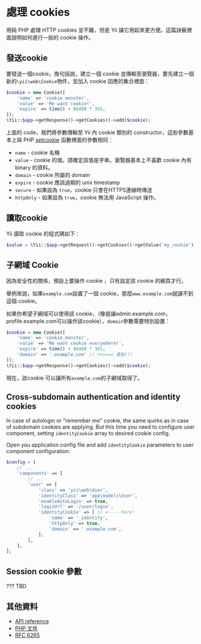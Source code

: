 處理 cookies
================

用純 PHP 處理 HTTP cookies 並不難，但是 Yii 讓它用起來更方便。這篇訣竅裡面說明如何進行一般的 cookie 操作。

發送cookie
----------------

要發送一個cookie，換句話說，建立一個 cookie 並傳輸至瀏覽器，要先建立一個新的`\yii\web\Cookie`物件，並加入 cookie 回應的集合裡面：

```php
$cookie = new Cookie([
    'name' => 'cookie_monster',
    'value' => 'Me want cookie!',
    'expire' => time() + 86400 * 365,
]);
\Yii::$app->getResponse()->getCookies()->add($cookie);
```

上面的 code，我們將參數傳輸至 Yii 內 cookie 類別的 constructor，這些參數基本上與 PHP [setcookie](http://php.net/manual/en/function.setcookie.php) 函數裡面的參數相同：

- `name` - cookie 名稱
- `value` - cookie 的值。請確定該值是字串。瀏覽器基本上不喜歡 cookie 內有 binary 的資料。
- `domain` - cookie 所屬的 domain
- `expire` - cookie 應該過期的 unix timestamp
- `secure` - 如果設為 `true`，cookie 只會在HTTPS連線時傳送
- `httpOnly` - 如果設為 `true`，cookie 無法用 JavaScript 操作。

讀取cookie
----------------

Yii 讀取 cookie 的程式碼如下：

```php
$value = \Yii::$app->getRequest()->getCookies()->getValue('my_cookie');
```

子網域 Cookie
----------------------

因為安全性的關係，預設上要操作 cookie ，只有設定該 cookie 的網頁才行。

舉例來說，如果`example.com`設置了一個 cookie，那麼`www.example.com`就讀不到這個 cookie。

如果你希望子網域可以使用該 cookie，（像是讓admin.example.com，profile.example.com可以操作該cookie），`domain`參數需要特別設置：

```php
$cookie = new Cookie([
	'name' => 'cookie_monster',
	'value' => 'Me want cookie everywhere!',
	'expire' => time() + 86400 * 365,
	'domain' => '.example.com' // <<<=== 重點!!!
]);
\Yii::$app->getResponse()->getCookies()->add($cookie);
```

現在，該cookie 可以讓所有`example.com`的子網域取得了。

Cross-subdomain authentication and identity cookies
---------------------------------------------------

In case of autologin or "remember me" cookie, the same quirks as in case of subdomain cookies are applying.
But this time you need to configure user component, setting `identityCookie` array to desired cookie config.

Open you application config file and add `identityCookie` parameters to user component configuration:

```php
$config = [
    // ...
    'components' => [
        // ...
        'user' => [
            'class' => 'yii\web\User',
            'identityClass' => 'app\models\User',
            'enableAutoLogin' => true,
            'loginUrl' => '/user/login',
            'identityCookie' => [ // <---- here!
                'name' => '_identity',
                'httpOnly' => true,
                'domain' => '.example.com',
            ],
        ],
    ],
];
```

Session cookie 參數
-------------------------

???
TBD

其他資料
--------

- [API reference](http://stuff.cebe.cc/yii2docs/yii-web-cookie.html)
- [PHP 文件](http://php.net/manual/en/function.setcookie.php)
- [RFC 6265](http://www.faqs.org/rfcs/rfc6265.html)
